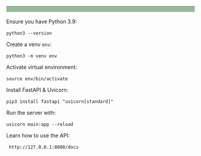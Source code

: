 ![](testing/green.png)

Ensure you have Python 3.9:
```
python3 --version
```

Create a venv `env`:
```
python3 -m venv env
```

Activate virtual environment:
```
source env/bin/activate
```

Install FastAPI & Uvicorn:
```
pip3 install fastapi "uvicorn[standard]"
```

Run the server with:
```
uvicorn main:app --reload
```

Learn how to use the API:
```
 http://127.0.0.1:8000/docs
```
